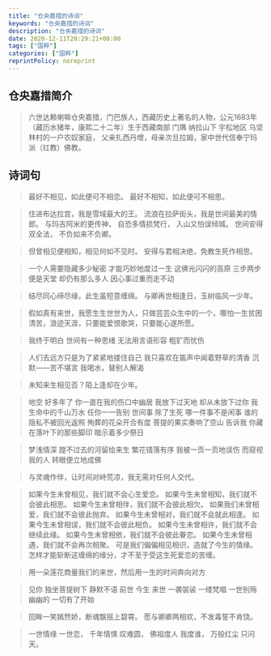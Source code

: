 ```yaml
---
title: "仓央嘉措的诗词"
keywords: "仓央嘉措的诗词"
description: "仓央嘉措的诗词"
date: 2020-12-11T20:29:21+08:00
tags: ["国粹"]
categories: ["国粹"]
reprintPolicy: noreprint
---
```


## 仓央嘉措简介

> 六世达赖喇嘛仓央嘉措，门巴族人，西藏历史上著名的人物，公元1683年（藏历水猪年，康熙二十二年）生于西藏南部 门隅 纳拉山下 宇松地区 乌坚林村的一户农奴家庭，
> 父亲扎西丹增，母亲次旦拉姆，家中世代信奉宁玛派（红教）佛教。

## 诗词句

> 最好不相见，如此便可不相恋。
最好不相知，如此便可不相思。

> 住进布达拉宫，我是雪域最大的王。
流浪在拉萨街头，我是世间最美的情郎。
与玛吉阿米的更传神，
自恐多情损梵行，
入山又怕误倾城。
世间安得双全法，
不负如来不负卿。

> 但曾相见便相知，相见何如不见时。
安得与君相决绝，免教生死作相思。

> 一个人需要隐藏多少秘密
  才能巧妙地度过一生
  这佛光闪闪的高原
  三步两步便是天堂
  却仍有那么多人
  因心事过重而走不动

> 结尽同心缔尽缘，此生虽短意缠绵。
  与卿再世相逢日，玉树临风一少年。

> 假如真有来世，我愿生生世世为人，只做芸芸众生中的一个，哪怕一生贫困清苦，浪迹天涯，只要能爱恨歌哭，只要能心遂所愿。

> 我终于明白
  世间有一种思绪
  无法用言语形容
  粗犷而忧伤

> 人们去远方只是为了紧紧地搂住自己
  我只喜欢在笛声中闻着野草的清香
  沉默——苦不堪言
  我喝水，替别人解渴

> 未知来生相见否？陌上逢却在少年。

> 地空
  好多年了
  你一直在我的伤口中幽居
  我放下过天地
  却从未放下过你
  我生命中的千山万水
  任你一一告别
  世间事
  除了生死
  哪一件事不是闲事
  谁的隐私不被回光返照
  殉葬的花朵开合有度
  菩提的果实奏响了空山
  告诉我
  你藏在落叶下的那些脚印
  暗示着多少祭日

> 梦浅情深
  蹚不过去的河留给来生
  繁花错落有序
  我被一页一页地误伤
  而窥视我的人
  转眼便立地成佛

> 与灵魂作伴，让时间对峙荒凉，我无需对任何人交代。

> 如果今生未曾相见，我们就不会心生爱恋。
   如果今生未曾相知，我们就不会彼此相思。
   如果今生未曾相伴，我们就不会彼此相欠。
   如果我们未曾相爱，我们就不会彼此抛弃。
   如果今生未曾相对，我们就不会就此相逢。
   如果今生未曾相误，我们就不会彼此相负。
   如果今生未曾相许，我们就不会继续此缘。
   如果今生未曾相依，我们就不会彼此眷恋。
   如果今生未曾相遇，我们就不会再次相聚。
   可是我们偏偏相见相识，造就了今生的情缘。
   怎样才能斩断这缠绵的缘分，才不至于受这生死爱恋的苦缠。

> 用一朵莲花商量我们的来世，然后用一生的时间奔向对方

> 见你
  独坐菩提树下
  静默不语
  前世 今生 来世 一袭袈裟 一缕梵唱 一世别殇 幽幽的 一切有了开始

> 回眸一笑嫣然娇，断魂飘摇上碧霄。
  愿与卿卿两相欢，不发毒誓不肯饶。

> 一世情缘 一世恋，
  千年情愫 叹难圆，
  佛祖度人 我度谁，
  万般红尘 只问天。

